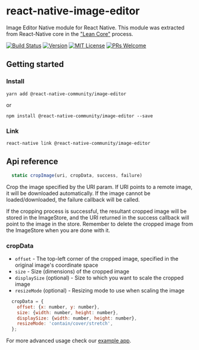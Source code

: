 # react-native-image-editor

Image Editor Native module for React Native. This module was extracted from React-Native core in the ["Lean Core"](https://github.com/facebook/react-native/issues/23313) process.

[![Build Status][build-badge]][build]
[![Version][version-badge]][package]
[![MIT License][license-badge]][license]
[![PRs Welcome][prs-welcome-badge]][prs-welcome]

## Getting started

### Install

`yarn add @react-native-community/image-editor`

or

`npm install @react-native-community/image-editor --save`

### Link

`react-native link @react-native-community/image-editor`

## Api reference

```javascript
  static cropImage(uri, cropData, success, failure)
```

Crop the image specified by the URI param. If URI points to a remote image, it will be downloaded automatically. If the image cannot be loaded/downloaded, the failure callback will be called.

If the cropping process is successful, the resultant cropped image will be stored in the ImageStore, and the URI returned in the success callback will point to the image in the store. Remember to delete the cropped image from the ImageStore when you are done with it.

### cropData
* `offset` - The top-left corner of the cropped image, specified in the original image's coordinate space
* `size` - Size (dimensions) of the cropped image
* `displaySize` (optional) - Size to which you want to scale the cropped image
* `resizeMode` (optional) - Resizing mode to use when scaling the image

```javascript
  cropData = {
    offset: {x: number, y: number},
    size: {width: number, height: number},
    displaySize: {width: number, height: number},
    resizeMode: 'contain/cover/stretch',
  };
```

For more advanced usage check our [example app](/example/src/App.js).

<!-- badges -->
[build-badge]: https://img.shields.io/circleci/project/github/react-native-community/react-native-image-editor/master.svg?style=flat-square
[build]: https://circleci.com/gh/react-native-community/react-native-image-editor
[version-badge]: https://img.shields.io/npm/v/@react-native-community/image-editor.svg?style=flat-square
[package]: https://www.npmjs.com/package/@react-native-community/image-editor
[license-badge]: https://img.shields.io/npm/l/@react-native-community/image-editor.svg?style=flat-square
[license]: https://opensource.org/licenses/MIT
[prs-welcome-badge]: https://img.shields.io/badge/PRs-welcome-brightgreen.svg?style=flat-square
[prs-welcome]: http://makeapullrequest.com